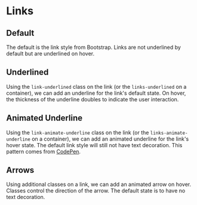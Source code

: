 # Links

## Default

The default is the link style from Bootstrap. Links are not underlined by default but are underlined on hover.

## Underlined

Using the ```link-underlined``` class on the link (or the ```links-underlined``` on a container), we can add an underline for the link's default state. On hover, the thickness of the underline doubles to indicate the user interaction.

## Animated Underline

Using the ```link-animate-underline``` class on the link (or the ```links-animate-underline``` on a container), we can add an animated underline for the link's hover state. The default link style will still not have text decoration. This pattern comes from [CodePen](https://codepen.io/shshaw/pen/pdyJBW).

## Arrows

Using additional classes on a link, we can add an animated arrow on hover. Classes control the direction of the arrow. The default state is to have no text decoration.